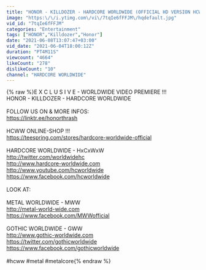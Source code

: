 ```yaml
---
title: "HONOR - KILLDOZER - HARDCORE WORLDWIDE (OFFICIAL HD VERSION HCWW)"
image: "https:\/\/i.ytimg.com\/vi\/7tqIe6fFFJM\/hqdefault.jpg"
vid_id: "7tqIe6fFFJM"
categories: "Entertainment"
tags: ["HONOR","Killdozer","Honor"]
date: "2021-06-08T13:07:47+03:00"
vid_date: "2021-06-04T18:00:12Z"
duration: "PT4M11S"
viewcount: "4664"
likeCount: "278"
dislikeCount: "10"
channel: "HARDCORE WORLDWIDE"
---
```

{% raw %}E X C L U S I V E - WORLDWIDE VIDEO PREMIERE !!!<br />HONOR - KILLDOZER - HARDCORE WORLDWIDE<br /><br />FOLLOW US ON &amp; MORE INFOS:<br /><a rel="nofollow" target="blank" href="https://linktr.ee/honorthrash">https://linktr.ee/honorthrash</a><br /><br />HCWW ONLINE-SHOP !!!<br /><a rel="nofollow" target="blank" href="https://teespring.com/stores/hardcore-worldwide-official">https://teespring.com/stores/hardcore-worldwide-official</a><br /><br />HARDCORE WORLDWIDE - HxCxWxW<br /><a rel="nofollow" target="blank" href="http://twitter.com/worldwidehc">http://twitter.com/worldwidehc</a><br /><a rel="nofollow" target="blank" href="http://www.hardcore-worldwide.com">http://www.hardcore-worldwide.com</a><br /><a rel="nofollow" target="blank" href="http://www.youtube.com/hcworldwide">http://www.youtube.com/hcworldwide</a><br /><a rel="nofollow" target="blank" href="https://www.facebook.com/hcworldwide">https://www.facebook.com/hcworldwide</a><br /><br />LOOK AT: <br /><br />METAL WORLDWIDE - MWW<br /><a rel="nofollow" target="blank" href="http://metal-world-wide.com">http://metal-world-wide.com</a><br /><a rel="nofollow" target="blank" href="https://www.facebook.com/MWWofficial">https://www.facebook.com/MWWofficial</a><br /><br />GOTHIC WORLDWIDE - GWW<br /><a rel="nofollow" target="blank" href="http://www.gothic-worldwide.com">http://www.gothic-worldwide.com</a><br /><a rel="nofollow" target="blank" href="https://twitter.com/gothicworldwide">https://twitter.com/gothicworldwide</a><br /><a rel="nofollow" target="blank" href="https://www.facebook.com/gothicworldwide">https://www.facebook.com/gothicworldwide</a><br /><br />#hcww #metal #metalcore{% endraw %}
